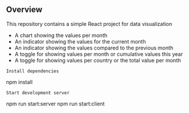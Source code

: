 ## Overview
This repository contains a simple React project for data visualization
* A chart showing the values per month
* An indicator showing the values for the current month
* An indicator showing the values compared to the previous month
* A toggle for showing values per month or cumulative values this year
* A toggle for showing values per country or the total value per month
```
Install dependencies
```
npm install

```
Start development server
```
npm run start:server
npm run start:client

```

